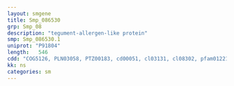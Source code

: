 ```yaml
---
layout: smgene
title: Smp_086530
grp: Smp_08
description: "tegument-allergen-like protein"
smp: Smp_086530.1
uniprot: "P91804"
length:   546
cdd: "COG5126, PLN03058, PTZ00183, cd00051, cl03131, cl08302, pfam01221, pfam13499"
kk: ns
categories: sm
---
```

